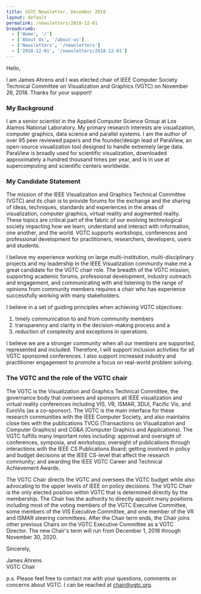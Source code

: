 ```yaml
---
title: VGTC Newsletter, December 2018
layout: default
permalink: /newsletters/2018-12-01
breadcrumb:
  - ['Home', '/']
  - ['About Us', '/about-us']
  - ['Newsletters', '/newsletters']
  - ['2018-12-01', '/newsletters/2018-12-01']
---
```


Hello, 

I am James Ahrens and I was elected chair of IEEE Computer Society Technical 
Committee on Visualization and Graphics (VGTC) on November 26, 2018. Thanks for 
your support!

### My Background

I am a senior scientist in the Applied Computer Science Group at Los Alamos 
National Laboratory. My primary research interests are visualization, 
computer graphics, data science and parallel systems. I am the author of over
95 peer reviewed papers and the founder/design lead of ParaView, an 
open-source visualization tool designed to handle extremely large data. 
ParaView is broadly used for scientific visualization, downloaded 
approximately a hundred thousand times per year, and is in use at 
supercomputing and scientific centers worldwide. 

### My Candidate Statement

The mission of the IEEE Visualization and Graphics Technical Committee
(VGTC) and its chair is to provide forums for the exchange and the
sharing of ideas, techniques, standards and experiences in the areas
of visualization, computer graphics, virtual reality and augmented
reality. These topics are critical part of the fabric of our evolving
technological society impacting how we learn, understand and interact
with information, one another, and the world. VGTC supports workshops,
conferences and professional development for practitioners,
researchers, developers, users and students.

I believe my experience working on large multi-institution,
multi-disciplinary projects and my leadership in the IEEE
Visualization community make me a great candidate for the VGTC chair
role. The breadth of the VGTC mission, supporting academic forums,
professional development, industry outreach and engagement, and
communicating with and listening to the range of opinions from
community members requires a chair who has experience successfully
working with many stakeholders.

I believe in a set of guiding principles when achieving VGTC objectives: 

1. timely communication to and from community members 
2. transparency and clarity in the decision-making process and a 
3. reduction of complexity and exceptions in operations. 

I believe we are a stronger community when all our members are
supported, represented and included. Therefore, I will support
inclusion activities for all VGTC sponsored conferences. I also
support increased industry and practitioner engagement to promote a
focus on real-world problem solving.

### The VGTC and the role of the VGTC chair

The VGTC is the Visualization and Graphics Technical Committee, the
governance body that oversees and sponsors all IEEE visualization and
virtual reality conferences including VIS, VR, ISMAR, 3DUI, Pacific
Vis, and EuroVis (as a co-sponsor). The VGTC is the main interface for
these research communities with the IEEE Computer Society, and also
maintains close ties with the publications TVCG (Transactions on
Visualization and Computer Graphics) and CG&A (Computer Graphics and
Applications). The VGTC fulfills many important roles including:
approval and oversight of conferences, symposia, and workshops;
oversight of publications through interactions with the IEEE CS
Publications Board; getting involved in policy and budget decisions at
the IEEE CS-level that affect the research community; and awarding the
IEEE VGTC Career and Technical Achievement Awards.

The VGTC Chair directs the VGTC and oversees the VGTC budget while
also advocating to the upper levels of IEEE on policy decisions. The
VGTC Chair is the only elected position within VGTC that is determined
directly by the membership. The Chair has the authority to directly
appoint many positions including most of the voting members of the
VGTC Executive Committee, some members of the VIS Executive Committee,
and one member of the VR and ISMAR steering committees. After the
Chair term ends, the Chair joins other previous Chairs on the VGTC
Executive Committee as a VGTC Director. The new Chair's term will run
from December 1, 2018 through November 30, 2020.

Sincerely,

James Ahrens  
VGTC Chair

p.s. Please feel free to contact me with your questions, comments or 
concerns about VGTC. I can be reached at chair@vgtc.org. 
